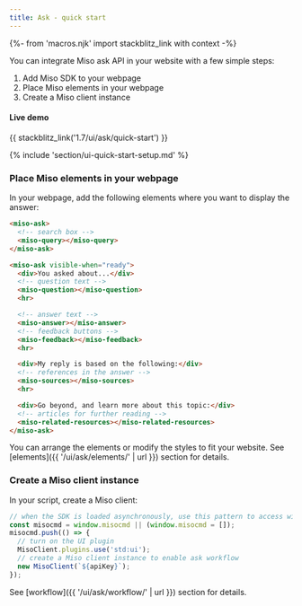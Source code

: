 ```yaml
---
title: Ask - quick start
---
```


{%- from 'macros.njk' import stackblitz_link with context -%}

You can integrate Miso ask API in your website with a few simple steps:

1. Add Miso SDK to your webpage
1. Place Miso elements in your webpage
1. Create a Miso client instance

#### Live demo

{{ stackblitz_link('1.7/ui/ask/quick-start') }}

{% include 'section/ui-quick-start-setup.md' %}

### Place Miso elements in your webpage

In your webpage, add the following elements where you want to display the answer:

```html
<miso-ask>
  <!-- search box -->
  <miso-query></miso-query>
</miso-ask>

<miso-ask visible-when="ready">
  <div>You asked about...</div>
  <!-- question text -->
  <miso-question></miso-question>
  <hr>

  <!-- answer text -->
  <miso-answer></miso-answer>
  <!-- feedback buttons -->
  <miso-feedback></miso-feedback>
  <hr>

  <div>My reply is based on the following:</div>
  <!-- references in the answer -->
  <miso-sources></miso-sources>
  <hr>

  <div>Go beyond, and learn more about this topic:</div>
  <!-- articles for further reading -->
  <miso-related-resources></miso-related-resources>
</miso-ask>
```

You can arrange the elements or modify the styles to fit your website. See [elements]({{ '/ui/ask/elements/' | url }}) section for details.

### Create a Miso client instance

In your script, create a Miso client:

```js
// when the SDK is loaded asynchronously, use this pattern to access window.MisoClient
const misocmd = window.misocmd || (window.misocmd = []);
misocmd.push(() => {
  // turn on the UI plugin
  MisoClient.plugins.use('std:ui');
  // create a Miso client instance to enable ask workflow
  new MisoClient(`${apiKey}`);
});
```

See [workflow]({{ '/ui/ask/workflow/' | url }}) section for details.
